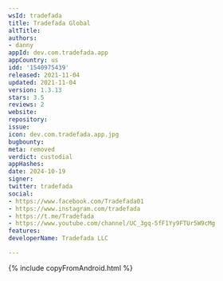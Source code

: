 ```yaml
---
wsId: tradefada
title: Tradefada Global
altTitle: 
authors:
- danny
appId: dev.com.tradefada.app
appCountry: us
idd: '1540975439'
released: 2021-11-04
updated: 2021-11-04
version: 1.3.13
stars: 3.5
reviews: 2
website: 
repository: 
issue: 
icon: dev.com.tradefada.app.jpg
bugbounty: 
meta: removed
verdict: custodial
appHashes: 
date: 2024-10-19
signer: 
twitter: tradefada
social:
- https://www.facebook.com/Tradefada01
- https://www.instagram.com/tradefada
- https://t.me/Tradefada
- https://www.youtube.com/channel/UC_3gq-5fF1Yy9FTUr5W9cMg
features: 
developerName: Tradefada LLC

---
```


{% include copyFromAndroid.html %}
